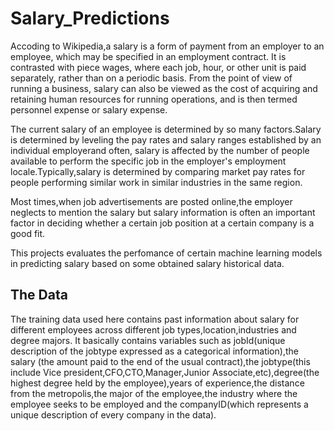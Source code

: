 # Salary_Predictions

Accoding to Wikipedia,a salary is a form of payment from an employer to an employee, which may be specified in an employment contract. It is contrasted with piece wages, where each job, hour, or other unit is paid separately, rather than on a periodic basis. From the point of view of running a business, salary can also be viewed as the cost of acquiring and retaining human resources for running operations, and is then termed personnel expense or salary expense.

The current salary of an employee is determined by so many factors.Salary is determined by leveling the pay rates and salary ranges established by an individual employerand often, salary is affected by the number of people available to perform the specific job in the employer's employment locale.Typically,salary is determined by comparing market pay rates for people performing similar work in similar industries in the same region.

Most times,when job advertisements are posted online,the employer neglects to mention the salary but salary information is often an important factor in deciding whether a certain job position at a certain company is a good fit.

This projects evaluates the perfomance of certain machine learning models in predicting salary based on some obtained salary historical data.


## The Data
The training data used here contains past information about salary for different employees across different job types,location,industries and degree majors.
It basically contains variables such as jobId(unique description of the jobtype expressed as a categorical information),the salary (the amount paid to the end of the usual contract),the jobtype(this include Vice president,CFO,CTO,Manager,Junior Associate,etc),degree(the highest degree held by the employee),years of experience,the distance from the metropolis,the major of the employee,the industry where the employee seeks to be employed and the companyID(which represents a unique description of every company in the data).
